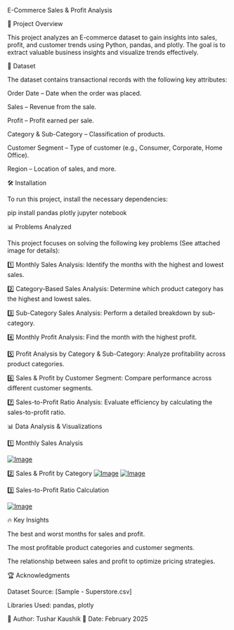 E-Commerce Sales & Profit Analysis

📌 Project Overview

This project analyzes an E-commerce dataset to gain insights into sales, profit, and customer trends using Python, pandas, and plotly. The goal is to extract valuable business insights and visualize trends effectively.

📂 Dataset

The dataset contains transactional records with the following key attributes:

Order Date – Date when the order was placed.

Sales – Revenue from the sale.

Profit – Profit earned per sale.

Category & Sub-Category – Classification of products.

Customer Segment – Type of customer (e.g., Consumer, Corporate, Home Office).

Region – Location of sales, and more.

🛠️ Installation

To run this project, install the necessary dependencies:

pip install pandas plotly jupyter notebook

📊 Problems Analyzed

This project focuses on solving the following key problems (See attached image for details):

1️⃣ Monthly Sales Analysis: Identify the months with the highest and lowest sales.

2️⃣ Category-Based Sales Analysis: Determine which product category has the highest and lowest sales.

3️⃣ Sub-Category Sales Analysis: Perform a detailed breakdown by sub-category.

4️⃣ Monthly Profit Analysis: Find the month with the highest profit.

5️⃣ Profit Analysis by Category & Sub-Category: Analyze profitability across product categories.

6️⃣ Sales & Profit by Customer Segment: Compare performance across different customer segments.

7️⃣ Sales-to-Profit Ratio Analysis: Evaluate efficiency by calculating the sales-to-profit ratio.



📊 Data Analysis & Visualizations

1️⃣ Monthly Sales Analysis

[![Image](https://github.com/user-attachments/assets/52842e89-070a-4d9a-91a4-2975332ef491)](url)

2️⃣ Sales & Profit by Category
[![Image](https://github.com/user-attachments/assets/f656952d-aa4b-4fab-ade2-d643b3689bd7)](url)
[![Image](https://github.com/user-attachments/assets/1e4b1065-cd5c-43da-9747-91aa4719d348)](url)

3️⃣ Sales-to-Profit Ratio Calculation

[![Image](https://github.com/user-attachments/assets/9e94599e-1b62-44f4-8e0b-b05667efd7d6)](url)

🔥 Key Insights

The best and worst months for sales and profit.

The most profitable product categories and customer segments.

The relationship between sales and profit to optimize pricing strategies.


🏆 Acknowledgments

Dataset Source: [Sample - Superstore.csv]

Libraries Used: pandas, plotly

📌 Author: Tushar Kaushik 📅 Date: February 2025


